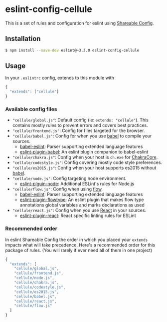 # eslint-config-cellule
This is a set of rules and configuration for eslint using [Shareable Config](http://eslint.org/docs/developer-guide/shareable-configs).

## Installation

```bash
$ npm install --save-dev eslint@~3.3.0 eslint-config-cellule
```

## Usage
In your `.eslintrc` config, extends to this module with

```js
{
  "extends": ["cellule"]
}
```

### Available config files
- `"cellule/global.js"`: Default config (ie: `extends: "cellule"`). This contains mostly rules to prevent errors and covers best practices.
- `"cellule/frontend.js"`: Config for files targeted for the browser.
- `"cellule/babel.js"`: Config for when you use [babel](http://babeljs.io/) to compile your sources.
  - [babel-eslint](https://github.com/babel/babel-eslint): Parser supporting extended language features
  - [eslint-plugin-babel](https://github.com/babel/eslint-plugin-babel): An eslint plugin companion to babel-eslint
- `"cellule/chakra.js"`: Config when your host is `ch.exe` for [ChakraCore](https://github.com/Microsoft/ChakraCore).
- `"cellule/codestyle.js"`: Config covering mostly code style preferences.
- `"cellule/es2015.js"`: Config when your host supports es2015 without [babel](http://babeljs.io/).
- `"cellule/node.js"`: Config targeting node environment.
  - [eslint-plguin-node](https://github.com/mysticatea/eslint-plugin-node): Additional ESLint's rules for Node.js
- `"cellule/flow.js"`: Config when using [flow](http://flowtype.org/).
  - [babel-eslint](https://github.com/babel/babel-eslint): Parser supporting extended language features
  - [eslint-plugin-flowtype](https://github.com/gajus/eslint-plugin-flowtype): An eslint plugin that makes flow type annotations global variables and marks declarations as used
- `"cellule/react.js"`: Config when you use [React](https://facebook.github.io/react/) in your sources.
  - [eslint-plugin-react](https://github.com/yannickcr/eslint-plugin-react): React specific linting rules for ESLint

### Recommended order
In eslint Shareable Config the order in which you placed your `extends` impacts what will take precedence.
Here's a recommended order for this package of rules. (You will rarely if ever need all of them in one project)

```js
{
  "extends": [
    "cellule/global.js",
    "cellule/frontend.js",
    "cellule/node.js",
    "cellule/chakra.js",
    "cellule/codestyle.js",
    "cellule/es2015.js",
    "cellule/babel.js",
    "cellule/react.js",
    "cellule/flow.js"
  ]
}
```
